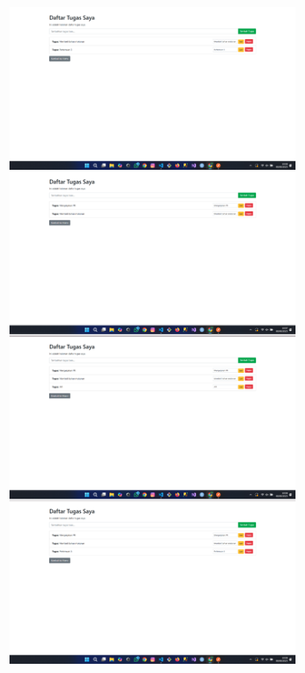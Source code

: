 ![alt text](<Screenshot 2025-08-08 100836.png>) 
![alt text](<Screenshot 2025-08-08 100749.png>) 
![alt text](<Screenshot 2025-08-08 100806.png>) 
![alt text](<Screenshot 2025-08-08 100819.png>)